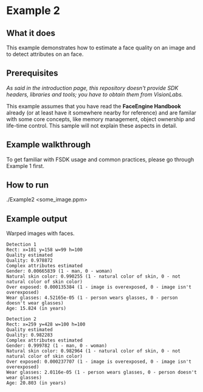 # Example 2
## What it does
This example demonstrates how to estimate a face quality on an image and to detect attributes on an face.

## Prerequisites
*As said in the introduction page, this repository doesn't provide SDK headers, libraries and tools;
you have to obtain them from VisionLabs.*

This example assumes that you have read the **FaceEngine Handbook** already (or at least have it
somewhere nearby for reference) and are familar with some core concepts, like memory management,
object ownership and life-time control. This sample will not explain these aspects in detail.

## Example walkthrough
To get familiar with FSDK usage and common practices, please go through Example 1 first.

## How to run
./Example2 <some_image.ppm>

## Example output
Warped images with faces.
```
Detection 1
Rect: x=181 y=158 w=99 h=100
Quality estimated
Quality: 0.978872
Complex attributes estimated
Gender: 0.00665839 (1 - man, 0 - woman)
Natural skin color: 0.990255 (1 - natural color of skin, 0 - not natural color of skin color)
Over exposed: 0.000135384 (1 - image is overexposed, 0 - image isn't overexposed)
Wear glasses: 4.52165e-05 (1 - person wears glasses, 0 - person doesn't wear glasses)
Age: 15.824 (in years)

Detection 2
Rect: x=259 y=428 w=100 h=100
Quality estimated
Quality: 0.982283
Complex attributes estimated
Gender: 0.999782 (1 - man, 0 - woman)
Natural skin color: 0.982964 (1 - natural color of skin, 0 - not natural color of skin color)
Over exposed: 0.000237707 (1 - image is overexposed, 0 - image isn't overexposed)
Wear glasses: 2.0116e-05 (1 - person wears glasses, 0 - person doesn't wear glasses)
Age: 20.803 (in years)
```
